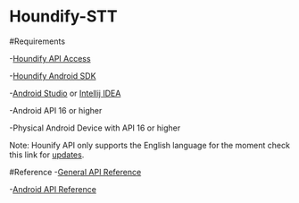 # Houndify-STT

#Requirements

-[Houndify API Access](https://www.houndify.com/signup)

-[Houndify Android SDK](https://docs.houndify.com/sdks#android)

-[Android Studio](https://developer.android.com/studio/index.html) or [Intellij IDEA](https://www.jetbrains.com/idea/)

-Android API 16 or higher

-Physical Android Device with API 16 or higher

Note:
Hounify API only supports the English language for the moment check this link for [updates](https://www.houndify.com/faq).

#Reference
-[General API Reference](https://docs.houndify.com/reference)

-[Android API Reference](http://static.houndify.com/sdks/android/v0.2.21/javadoc/)
